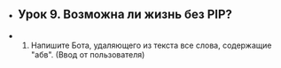 + ## Урок 9. Возможна ли жизнь без PIP? 
+ 1) Напишите Бота, удаляющего из текста все слова, содержащие "абв". (Ввод от пользователя)
